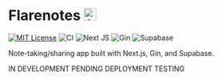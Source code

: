 # Flarenotes <img src="https://github.com/zetafy/flarenotes/assets/108279046/8974f80b-d668-4209-9f69-cca53dc5983d" alt="flarenotes-icon" width="25" height="25">

[![MIT License](https://img.shields.io/badge/license-MIT-blue.svg)](https://github.com/zetafy/flarenotes/blob/main/LICENSE) ![CI](https://github.com/zetafy/flarenotes/actions/workflows/ci.yml/badge.svg) ![Next JS](https://img.shields.io/badge/Next-black?style=flat&logo=next.js&logoColor=white) ![Gin](https://img.shields.io/badge/Gin-blue.svg?style=flat&logo=gin&logoColor=white) ![Supabase](https://img.shields.io/badge/Supabase-darkgreen.svg?style=flat&logo=supabase&logoColor=white)

Note-taking/sharing app built with Next.js, Gin, and Supabase.

IN DEVELOPMENT
PENDING DEPLOYMENT TESTING